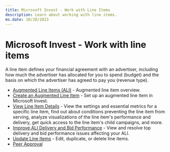 ```yaml
---
title: Microsoft Invest - Work with Line Items
description: Learn about working with line items.
ms.date: 10/28/2023
---
```


# Microsoft Invest - Work with line items

A line item defines your financial agreement with an advertiser, including how much the advertiser has allocated for you to spend
(budget) and the basis on which the advertiser has agreed to pay you (revenue type).

- [Augmented Line Items (ALI)](augmented-line-items-ali.md) - Augmented line item overview.
- [Create an Augmented Line Item](create-an-augmented-line-item-ali.md) - Set up an augmented line item in Microsoft Invest.
- [View Line Item Details](view-line-item-details.md) - View the settings and essential metrics for a specific line item, find out about conditions preventing the line item from serving, analyze visualizations of the line item's performance and delivery, get quick access to the line item's child campaigns, and more.
- [Improve ALI Delivery and Bid Performance](troubleshoot-your-augmented-line-item-delivery-and-bid-performance.md) - View and resolve top delivery and bid performance issues affecting your ALI.
- [Update Line Items](update-line-items.md) - Edit, duplicate, or delete line items.
- [Peer Approval](peer-approval.md)
